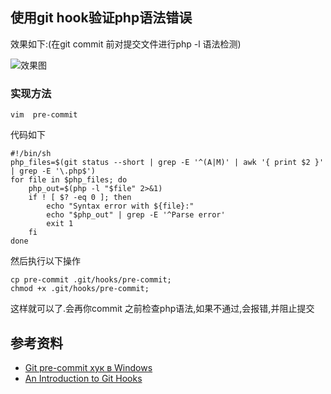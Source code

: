 ## 使用git hook验证php语法错误

效果如下:(在git commit 前对提交文件进行php -l 语法检测)

![效果图](http://airzhe.github.io/images/md/git_hook/1.png)

### 实现方法

	vim  pre-commit

代码如下

	#!/bin/sh
	php_files=$(git status --short | grep -E '^(A|M)' | awk '{ print $2 }' | grep -E '\.php$')
	for file in $php_files; do
		php_out=$(php -l "$file" 2>&1)
		if ! [ $? -eq 0 ]; then
			echo "Syntax error with ${file}:"
			echo "$php_out" | grep -E '^Parse error'
			exit 1
		fi
	done

然后执行以下操作

	cp pre-commit .git/hooks/pre-commit; 
	chmod +x .git/hooks/pre-commit;

这样就可以了.会再你commit 之前检查php语法,如果不通过,会报错,并阻止提交

## 参考资料

- [Git pre-commit хук в Windows](http://plutov.by/post/git_pre_commit_windows)
- [An Introduction to Git Hooks](https://www.sitepoint.com/introduction-git-hooks/)

